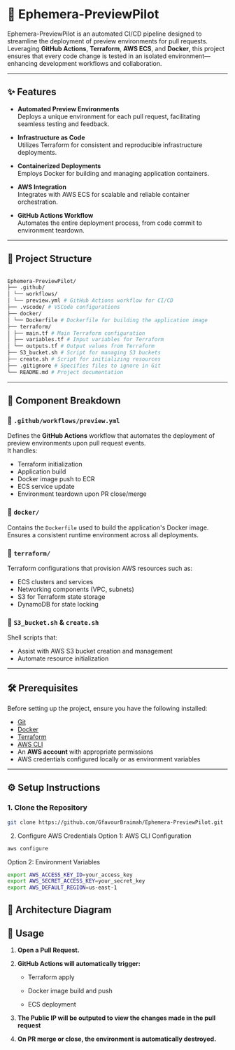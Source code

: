 # 🚀 Ephemera-PreviewPilot

Ephemera-PreviewPilot is an automated CI/CD pipeline designed to streamline the deployment of preview environments for pull requests. Leveraging **GitHub Actions**, **Terraform**, **AWS ECS**, and **Docker**, this project ensures that every code change is tested in an isolated environment—enhancing development workflows and collaboration.

---

## ✨ Features

- **Automated Preview Environments**  
  Deploys a unique environment for each pull request, facilitating seamless testing and feedback.

- **Infrastructure as Code**  
  Utilizes Terraform for consistent and reproducible infrastructure deployments.

- **Containerized Deployments**  
  Employs Docker for building and managing application containers.

- **AWS Integration**  
  Integrates with AWS ECS for scalable and reliable container orchestration.

- **GitHub Actions Workflow**  
  Automates the entire deployment process, from code commit to environment teardown.

---

## 📁 Project Structure
``` bash

Ephemera-PreviewPilot/
├── .github/
│ └── workflows/
│ └── preview.yml # GitHub Actions workflow for CI/CD
├── .vscode/ # VSCode configurations
├── docker/
│ └── Dockerfile # Dockerfile for building the application image
├── terraform/
│ ├── main.tf # Main Terraform configuration
│ ├── variables.tf # Input variables for Terraform
│ └── outputs.tf # Output values from Terraform
├── S3_bucket.sh # Script for managing S3 buckets
├── create.sh # Script for initializing resources
├── .gitignore # Specifies files to ignore in Git
└── README.md # Project documentation
```


---

## 🔧 Component Breakdown

### 📁 `.github/workflows/preview.yml`
Defines the **GitHub Actions** workflow that automates the deployment of preview environments upon pull request events.  
It handles:
- Terraform initialization
- Application build
- Docker image push to ECR
- ECS service update
- Environment teardown upon PR close/merge

### 📁 `docker/`
Contains the `Dockerfile` used to build the application's Docker image.  
Ensures a consistent runtime environment across all deployments.

### 📁 `terraform/`
Terraform configurations that provision AWS resources such as:
- ECS clusters and services
- Networking components (VPC, subnets)
- S3 for Terraform state storage
- DynamoDB for state locking

### 📝 `S3_bucket.sh` & `create.sh`
Shell scripts that:
- Assist with AWS S3 bucket creation and management
- Automate resource initialization

---

## 🛠️ Prerequisites

Before setting up the project, ensure you have the following installed:

- [Git](https://git-scm.com/)
- [Docker](https://www.docker.com/)
- [Terraform](https://www.terraform.io/)
- [AWS CLI](https://aws.amazon.com/cli/)
- An **AWS account** with appropriate permissions
- AWS credentials configured locally or as environment variables

---

## ⚙️ Setup Instructions

### 1. Clone the Repository

```bash
git clone https://github.com/GfavourBraimah/Ephemera-PreviewPilot.git
```

2. Configure AWS Credentials
Option 1: AWS CLI Configuration

```bash
aws configure
```

Option 2: Environment Variables

```bash
export AWS_ACCESS_KEY_ID=your_access_key
export AWS_SECRET_ACCESS_KEY=your_secret_key
export AWS_DEFAULT_REGION=us-east-1
```

## 📸 Architecture Diagram

## 🧪 Usage
1. **Open a Pull Request.**

2. **GitHub Actions will automatically trigger:**  

    -  Terraform apply

    - Docker image build and push

     - ECS deployment

3. **The Public IP will be outputed to view the changes made in the pull request**

4. **On PR merge or close, the environment is automatically destroyed.**

